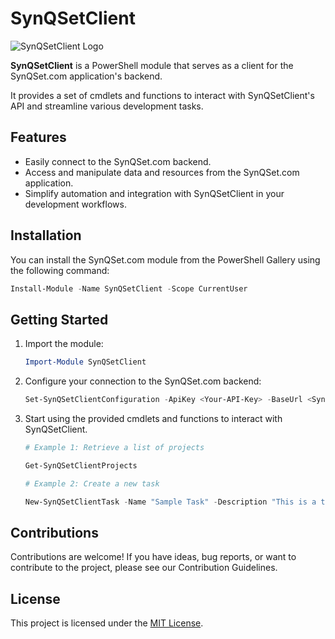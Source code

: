 # SynQSetClient

![SynQSetClient Logo](https://synqset.com/press/SynQSetClient-logo.png)

**SynQSetClient** is a PowerShell module that serves as a client for the SynQSet.com application's backend.

It provides a set of cmdlets and functions to interact with SynQSetClient's API and streamline various development tasks.

## Features

- Easily connect to the SynQSet.com backend.
- Access and manipulate data and resources from the SynQSet.com application.
- Simplify automation and integration with SynQSetClient in your development workflows.

## Installation

You can install the SynQSet.com module from the PowerShell Gallery using the following command:

```powershell
Install-Module -Name SynQSetClient -Scope CurrentUser
```

## Getting Started

1. Import the module:

    ```powershell
    Import-Module SynQSetClient
    ```

2. Configure your connection to the SynQSet.com backend:

    ```PowerShell
    Set-SynQSetClientConfiguration -ApiKey <Your-API-Key> -BaseUrl <SynQSetClient-Backend-URL>
    ```

3. Start using the provided cmdlets and functions to interact with SynQSetClient.

    ```PowerShell
    # Example 1: Retrieve a list of projects

    Get-SynQSetClientProjects

    # Example 2: Create a new task

    New-SynQSetClientTask -Name "Sample Task" -Description "This is a test task"

    ```

## Contributions

Contributions are welcome! If you have ideas, bug reports, or want to contribute to the project, please see our Contribution Guidelines.

## License

This project is licensed under the [MIT License](https://alainQtec.MIT-license.org).
